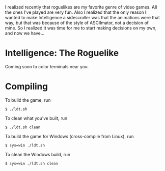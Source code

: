 I realized recently that roguelikes are my favorite genre of video games.  All
the ones I've played are very fun.  Also I realized that the only reason I
wanted to make Intelligence a sidescroller was that the animations were that
way, but that was because of the style of ASCIImator, not a decision of mine.
So I realized it was time for me to start making decisions on my own, and now
we have...

Intelligence: The Roguelike
===========================

Coming soon to color terminals near you.

Compiling
=========

To build the game, run

    $ ./ldt.sh

To clean what you've built, run

    $ ./ldt.sh clean

To build the game for Windows (cross-compile from Linux), run

    $ sys=win ./ldt.sh

To clean the Windows build, run

    $ sys=win ./ldt.sh clean
